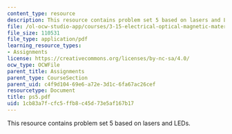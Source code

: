 ```yaml
---
content_type: resource
description: This resource contains problem set 5 based on lasers and LEDs.
file: /ol-ocw-studio-app/courses/3-15-electrical-optical-magnetic-materials-and-devices-fall-2006/1cb83a7fcfc5ffb8c45d73e5af167b17_ps5.pdf
file_size: 110531
file_type: application/pdf
learning_resource_types:
- Assignments
license: https://creativecommons.org/licenses/by-nc-sa/4.0/
ocw_type: OCWFile
parent_title: Assignments
parent_type: CourseSection
parent_uid: c4f9d104-69e6-a72e-3d1c-6fa67ac26cef
resourcetype: Document
title: ps5.pdf
uid: 1cb83a7f-cfc5-ffb8-c45d-73e5af167b17
---
```

This resource contains problem set 5 based on lasers and LEDs.